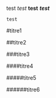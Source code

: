 test
*test*
**test**
_**test**_
```
test
```

#titre1

##titre2

###titre3

####titre4

#####titre5

######titre6

